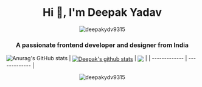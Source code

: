<h1 align="center">Hi 👋, I'm Deepak Yadav</h1>
<p align="center"> <img src="https://komarev.com/ghpvc/?username=deepakydv9315&label=Profile%20views&color=0e75b6&style=flat" alt="deepakydv9315" /> </p>
<h3 align="center">A passionate frontend developer and designer from India</h3>

![Anurag's GitHub stats](https://github-readme-stats.vercel.app/api?username=deepakydv9315&show_icons=true&theme=transparent)
| <a href="https://github.com/anuraghazra/github-readme-stats"><img align="center" src="https://github-readme-stats.vercel.app/api?username=deepakydv9315&show_icons=true&include_all_commits=true&theme=buefy&hide_border=true&count_private=true" alt="Deepak's github stats" /></a> | <a href="https://github.com/anuraghazra/github-readme-stats"><img align="center" src="https://github-readme-stats.vercel.app/api/top-langs/?username=deepakydv9315&layout=compact&langs_count=5&theme=buefy&hide_border=true" /></a> |
| ------------- | ------------- |

<p align ="center" ><img align="center" src="https://github-readme-streak-stats.herokuapp.com/?user=deepakydv9315&" alt="deepakydv9315" /></p>


